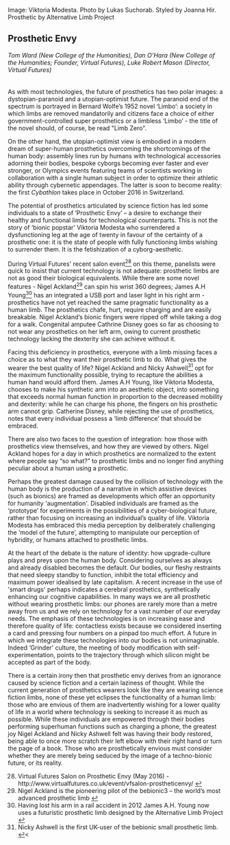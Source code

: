 Image: Viktoria Modesta. Photo by Lukas Suchorab. Styled by Joanna Hir. Prosthetic by Alternative Limb Project 

## Prosthetic Envy

_Tom Ward (New College of the Humanities), Dan O’Hara (New College of the Humanities; Founder, Virtual Futures), Luke Robert Mason (Director, Virtual Futures)_
<br />
<br />
<br />
As with most technologies, the future of prosthetics has two polar images: a dystopian-paranoid and a utopian-optimist future. The paranoid end of the spectrum is portrayed in Bernard Wolfe’s 1952 novel  ‘Limbo’: a society in which limbs are removed mandatorily and citizens face a choice of either government-controlled super prosthetics or a limbless ‘Limbo’ - the title of the novel should, of course, be read "Limb Zero". 

On the other hand, the utopian-optimist view is embodied in a modern dream of super-human prosthetics overcoming the shortcomings of the human body: assembly lines run by humans with technological accessories adorning their bodies, bespoke cyborgs becoming ever faster and ever stronger, or Olympics events featuring teams of scientists working in collaboration with a single human subject in order to optimize their athletic ability through cybernetic appendages. The latter is soon to become reality: the first _Cybathlon_ takes place in October 2016 in Switzerland.

The potential of prosthetics articulated by science fiction has led some individuals to a state of ‘Prosthetic Envy’ – a desire to exchange their healthy and functional limbs for technological counterparts. This is not the story of ‘bionic popstar’ Viktoria Modesta who surrendered a dysfunctioning leg at the age of twenty in favour of the certainty of a prosthetic one: it is the state of people with fully functioning limbs wishing to surrender them. It is the fetishization of a cyborg-aesthetic.

During Virtual Futures' recent salon event[<sup>28</sup>](#fn28)<a id="fnref28"> on this theme, panelists were quick to insist that current technology is not adequate: prosthetic limbs are not as good their biological equivalents. While there are some novel features - Nigel Ackland[<sup>29</sup>](#fn29)<a id="fnref29"> can spin his wrist 360 degrees; James A.H Young[<sup>30</sup>](#fn30)<a id="fnref30"> has an integrated a USB port and laser light in his right arm - prosthetics have not yet reached the same pragmatic functionality as a human limb. The prosthetics chafe, hurt, require charging and are easily breakable. Nigel Ackland’s bionic fingers were ripped off while taking a dog for a walk. Congenital amputee Cathrine Disney goes so far as choosing to not wear any prosthetics on her left arm, owing to current prosthetic technology lacking the dexterity she can achieve without it.

Facing this deficiency in prosthetics, everyone with a limb missing faces a choice as to what they want their prosthetic limb to do. What gives the wearer the best quality of life? Nigel Ackland and Nicky Ashwell[<sup>31</sup>](#fn31)<a id="fnref31"> opt for the maximum functionality possible, trying to recapture the abilities a human hand would afford them. James A.H Young, like Viktoria Modesta, chooses to make his synthetic arm into an aesthetic object, into something that exceeds normal human function in proportion to the decreased mobility and dexterity: while he can charge his phone, the fingers on his prosthetic arm cannot grip. Catherine Disney, while rejecting the use of prosthetics, notes that every individual possess a ‘limb difference’ that should be embraced. 

There are also two faces to the question of integration: how those with prosthetics view themselves, and how they are viewed by others. Nigel Ackland hopes for a day in which prosthetics are normalized to the extent where people say “so what?” to prosthetic limbs and no longer find anything peculiar about a human using a prosthetic. 

Perhaps the greatest damage caused by the collision of technology with the human body is the production of a narrative in which assistive devices (such as bionics) are framed as developments which offer an opportunity for humanity 'augmentation'. Disabled individuals are framed as the ‘prototype’ for experiments in the possibilities of a cyber-biological future, rather than focusing on increasing an individual’s quality of life. Viktoria Modesta has embraced this media perception by deliberately challenging the ‘model of the future’, attempting to manipulate our perception of hybridity, or humans attached to prosthetic limbs.

At the heart of the debate is the nature of identity: how upgrade-culture plays and preys upon the human body. Considering ourselves as always and already disabled becomes the default. Our bodies, our fleshy restraints that need sleepy standby to function, inhibit the total efficiency and maximum power idealised by late capitalism. A recent increase in the use of 'smart drugs'  perhaps indicates a cerebral prosthetics, synthetically enhancing our cognitive capabilities. In many ways we are all prosthetic without wearing prosthetic limbs: our phones are rarely more than a metre away from us and we rely on technology for a vast number of our everyday needs. The emphasis of these technologies is on increasing ease and therefore quality of life: contactless exists because we considered inserting a card and pressing four numbers on a pinpad too much effort. A future in which we integrate these technologies into our bodies is not unimaginable. Indeed ‘Grinder’ culture, the meeting of body modification with self-experimentation, points to the trajectory through which silicon might be accepted as part of the body.

There is a certain irony then that prosthetic envy derives from an ignorance caused by science fiction and a certain laziness of  thought. While the current generation of prosthetics wearers look like they are wearing science fiction limbs, none of these yet eclipses the functionality of a human limb: those who are envious of them are inadvertently wishing for a lower quality of life in a world where technology is seeking to increase it as much as possible. While these individuals are empowered through their bodies performing superhuman functions such as charging a phone, the greatest joy Nigel Ackland and Nicky Ashwell felt was having their body restored, being able to once more scratch  their left elbow with their right hand or turn the page of a book. Those who are prosthetically envious must consider whether they are merely being seduced by the image of a techno-bionic future, or its reality.

<ol start="28">
<li id="fn28">Virtual Futures Salon on Prosthetic Envy (May 2016) - http://www.virtualfutures.co.uk/event/vfsalon-prostheticenvy/ <a href="#fnref28">↩</a></li>
<li id="fn29">Nigel Ackland is the pioneering pilot of the bebionic3 – the world’s most advanced prosthetic limb <a href="#fnref29">↩</a></li>
<li id="fn30">Having lost his arm in a rail accident in 2012 James A.H. Young now uses a futuristic prosthetic limb designed by the Alternative Limb Project <a href="#fnref30">↩</a></li>
<li id="fn31">Nicky Ashwell is the first UK-user of the bebionic small prosthetic limb. <a href="#fnref31">↩</a><</li>
</ol>
